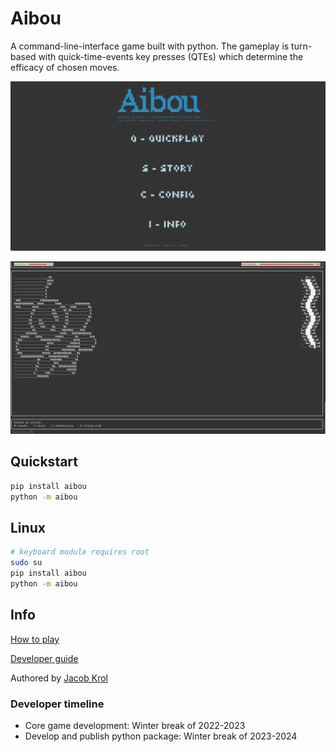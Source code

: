 # Aibou

A command-line-interface game built with python. The gameplay is turn-based with quick-time-events key presses (QTEs) which determine the efficacy of chosen moves. 

![Screenshot of home menu](screenshots/home.png)

![screenshot of gameplay](screenshots/battle_start.png)

## Quickstart

``` bash
pip install aibou
python -m aibou
```

## Linux

``` bash
# keyboard module requires root
sudo su
pip install aibou
python -m aibou
```

## Info

[How to play](aibou/docs/how-to-play.md)

[Developer guide](aibou/docs/dev-notes.md)

Authored by [Jacob Krol](https://github.com/jakekrol)

### Developer timeline

- Core game development: Winter break of 2022-2023
- Develop and publish python package: Winter break of 2023-2024
